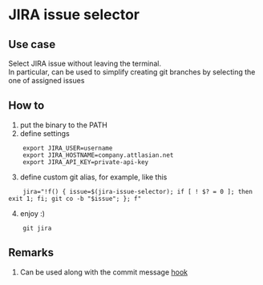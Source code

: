 # JIRA issue selector

## Use case

Select JIRA issue without leaving the terminal.  
In particular, can be used to simplify creating git branches by selecting the one of assigned issues

## How to

1. put the binary to the PATH
2. define settings
```
    export JIRA_USER=username
    export JIRA_HOSTNAME=company.attlasian.net
    export JIRA_API_KEY=private-api-key
```
3. define custom git alias, for example, like this
```
    jira="!f() { issue=$(jira-issue-selector); if [ ! $? = 0 ]; then exit 1; fi; git co -b "$issue"; }; f"
```
4. enjoy :)
```
    git jira
```

## Remarks

1. Can be used along with the commit message [hook](https://github.com/yantonov/ticket-commit-msg)
